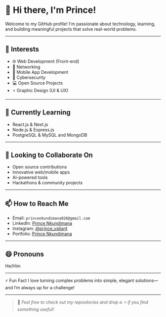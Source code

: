 # 👋 Hi there, I'm Prince!

Welcome to my GitHub profile! I'm passionate about technology, learning, and building meaningful projects that solve real-world problems.

---

## 👀 Interests
- 🌐 Web Development (Front-end)
- 🧠 Networking 
- 📱 Mobile App Development
- 🔐 Cybersecurity
- 💻 Open Source Projects
- ⭐ Graphic Design (UI & UX)

---

## 🌱 Currently Learning
- React.js & Next.js
- Node.js & Express.js
- PostgreSQL & MySQL and MongoDB

---

## 💞️ Looking to Collaborate On
- Open source contributions
- Innovative web/mobile apps
- AI-powered tools
- Hackathons & community projects

---

## 📫 How to Reach Me
- Email: `princenkundimana026@gmail.com`
- LinkedIn: [Prince Nkundimana](https://www.linkedin.com/in/prince-nkundimana-251337285 )
- Instagram: [@prince_valiant]( https://www.instagram.com/prince_valiant1?igsh=YzljYTk1ODg3Zg== )
- Portfolio: [Prince Nkundimana](https://reactportfolio-portfolio.onrender.com)

---

## 😄 Pronouns
He/Him

---

⚡ Fun Fact
I love turning complex problems into simple, elegant solutions—and I’m always up for a challenge!

---

> 📌 *Feel free to check out my repositories and drop a ⭐ if you find something useful!*

<!---
p-r-i-n-c-e-1/p-r-i-n-c-e-1 is a ✨ special ✨ repository because its `README.md` (this file) appears on your GitHub profile.
You can click the Preview link to take a look at your changes.
--->
